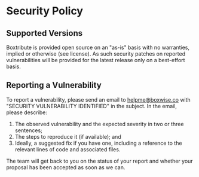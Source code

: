 # Security Policy

## Supported Versions
Boxtribute is provided open source on an "as-is" basis with no warranties, implied or otherwise (see license).  As such security patches on reported vulnerabilities will be provided for the latest release only on a best-effort basis. 

## Reporting a Vulnerability

To report a vulnerability, please send an email to helpme@boxwise.co with "SECURITY VULNERABILITY IDENTIFIED" in the subject. In the email, please describe:
1. The observed vulnerability and the expected severity in two or three sentences;
2. The steps to reproduce it (if available); and 
3. Ideally, a suggested fix if you have one, including a reference to the relevant lines of code and associated files.

The team will get back to you on the status of your report and whether your proposal has been accepted as soon as we can.
